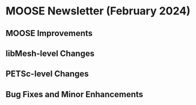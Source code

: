 # MOOSE Newsletter (February 2024)

## MOOSE Improvements

## libMesh-level Changes

## PETSc-level Changes

## Bug Fixes and Minor Enhancements
